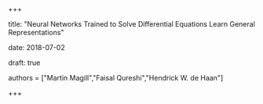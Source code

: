 +++

title: "Neural Networks Trained to Solve Differential Equations Learn General Representations"

date: 2018-07-02

draft: true

authors = ["Martin Magill","Faisal Qureshi","Hendrick W. de Haan"]


+++

